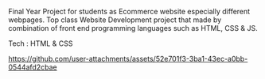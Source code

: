 Final Year Project for students as Ecommerce website especially different webpages. Top class Website Development project that made by combination of front end programming languages such as HTML, CSS & JS.

Tech : HTML & CSS

https://github.com/user-attachments/assets/52e701f3-3ba1-43ec-a0bb-0544afd2cbae
